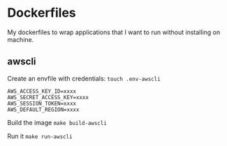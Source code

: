 # Dockerfiles

My dockerfiles to wrap applications that I want to run without installing on machine.

## awscli

Create an envfile with credentials:
`touch .env-awscli`

```
AWS_ACCESS_KEY_ID=xxxx
AWS_SECRET_ACCESS_KEY=xxxx
AWS_SESSION_TOKEN=xxxx
AWS_DEFAULT_REGION=xxxx
```

Build the image
`make build-awscli`

Run it
`make run-awscli`

